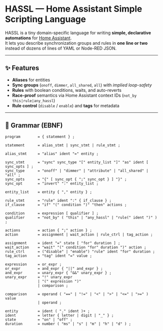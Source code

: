# HASSL — Home Assistant Simple Scripting Language

HASSL is a tiny domain-specific language for writing **simple, declarative automations** for [Home Assistant](https://www.home-assistant.io/).  
It lets you describe synchronization groups and rules in **one line or two** instead of dozens of lines of YAML or Node-RED JSON.

---

## ✨ Features

- **Aliases** for entities  
- **Sync groups** (`onoff`, `dimmer`, `all_shared`, `all`) with *implied loop-safety*  
- **Rules** with boolean conditions, waits, and auto-reverts  
- **Race-proof** semantics via Home Assistant context IDs (`not_by this|rule|any_hassl`)  
- **Rule control** (`disable` / `enable`) and **tags** for metadata  

---

## 📐 Grammar (EBNF)

```ebnf
program        = { statement } ;

statement      = alias_stmt | sync_stmt | rule_stmt ;

alias_stmt     = "alias" ident "=" entity ;

sync_stmt      = "sync" sync_type "[" entity_list "]" "as" ident [ sync_opts ] ;
sync_type      = "onoff" | "dimmer" | "attribute" | "all_shared" | "all" ;
sync_opts      = "{" [ sync_opt { ";" sync_opt } ] "}" ;
sync_opt       = "invert" ":" entity_list ;

entity_list    = entity { "," entity } ;

rule_stmt      = "rule" ident ":" { if_clause } ;
if_clause      = "if" "(" condition ")" "then" actions ;

condition      = expression [ qualifier ] ;
qualifier      = "not_by" ( "this" | "any_hassl" | "rule(" ident ")" ) ;

actions        = action { ";" action } ;
action         = assignment | wait_action | rule_ctrl | tag_action ;

assignment     = ident "=" state [ "for" duration ] ;
wait_action    = "wait" "(" condition "for" duration ")" action ;
rule_ctrl      = ("disable" | "enable") "rule" ident "for" duration ;
tag_action     = "tag" ident "=" value ;

expression     = or_expr ;
or_expr        = and_expr { "||" and_expr } ;
and_expr       = unary_expr { "&&" unary_expr } ;
unary_expr     = "!" unary_expr
               | "(" expression ")"
               | comparison ;

comparison     = operand ( "==" | "!=" | "<" | ">" | "<=" | ">=" ) value
               | operand ;

entity         = ident ( "." ident )+ ;
ident          = letter { letter | digit | "_" } ;
state          = "on" | "off" ;
duration       = number ( "ms" | "s" | "m" | "h" | "d" ) ;
